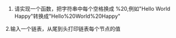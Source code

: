 1. 请实现一个函数，把字符串中每个空格换成 %20,例如"Hello World Happy"转换成"Hello%20World%20Happy"


2.输入一个链表，从尾到头打印链表每个节点的值

